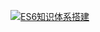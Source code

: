 <a data-fancybox title="ES6知识体系搭建" href="https://img-blog.csdnimg.cn/20200421161056448.png">![ES6知识体系搭建](https://img-blog.csdnimg.cn/20200421161056448.png)</a>